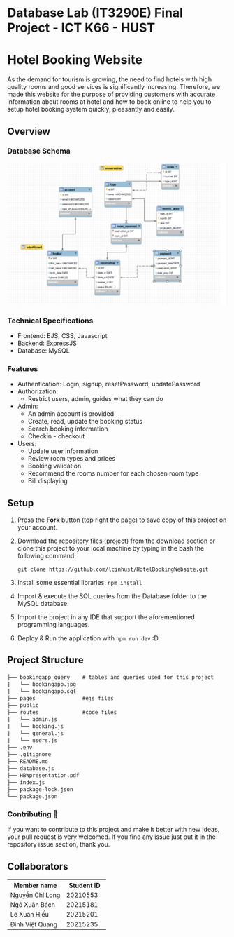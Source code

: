 # Database Lab (IT3290E) Final Project - ICT K66 - HUST

# Hotel Booking Website 
As the demand for tourism is growing, the need to find hotels with high quality rooms and good services is significantly increasing. Therefore, we made this website for the purpose of providing customers with accurate information about rooms at hotel and how to book online to help you to setup hotel booking system quickly, pleasantly and easily.

## Overview

### Database Schema
![Architecture](https://github.com/lcinhust/HotelBookingWebsite/blob/main/bookingapp_query/bookingapp.jpg)

### Technical Specifications
* Frontend: EJS, CSS, Javascript
* Backend: ExpressJS
* Database: MySQL

### Features
- Authentication: Login, signup, resetPassword, updatePassword
- Authorization:
  - Restrict users, admin, guides what they can do
- Admin:
  - An admin account is provided
  - Create, read, update the booking status
  - Search booking information 
  - Checkin - checkout
- Users:
  - Update user information
  - Review room types and prices
  - Booking validation
  - Recommend the rooms number for each chosen room type 
  - Bill displaying

## Setup
1. Press the **Fork** button (top right the page) to save copy of this project on your account.
2. Download the repository files (project) from the download section or clone this project to your local machine by typing in the bash the following command:

       git clone https://github.com/lcinhust/HotelBookingWebsite.git
3. Install some essential libraries: `npm install`
4. Import & execute the SQL queries from the Database folder to the MySQL database.
5. Import the project in any IDE that support the aforementioned programming languages.
6. Deploy & Run the application with `npm run dev` :D

## Project Structure
    ├── bookingapp_query    # tables and queries used for this project
    |   └── bookingapp.jpg
    |   └── bookingapp.sql
    ├── pages               #ejs files
    ├── public              
    ├── routes              #code files
    |   └── admin.js
    |   └── booking.js
    |   └── general.js
    |   └── users.js    
    ├── .env
    ├── .gitignore
    ├── README.md
    ├── database.js
    ├── HBWpresentation.pdf
    ├── index.js
    ├── package-lock.json
    └── package.json

### Contributing 🔧
If you want to contribute to this project and make it better with new ideas, your pull request is very welcomed.
If you find any issue just put it in the repository issue section, thank you.

## Collaborators
<table>
    <tbody>
        <tr>
            <th align="center">Member name</th>
            <th align="center">Student ID</th>
        </tr>
        <tr>
            <td>Nguyễn Chí Long</td>
            <td align="center"> 20210553&nbsp;&nbsp;&nbsp;</td>
        </tr>
        <tr>
            <td>Ngô Xuân Bách</td>
            <td align="center"> 20215181&nbsp;&nbsp;&nbsp;</td>
        </tr>
        <tr>
            <td>Lê Xuân Hiếu</td>
            <td align="center"> 20215201&nbsp;&nbsp;&nbsp;</td>
        </tr>
        <tr>
            <td>Đinh Việt Quang</td>
            <td align="center"> 20215235&nbsp;&nbsp;&nbsp;</td>
        </tr>
    </tbody>
</table>
